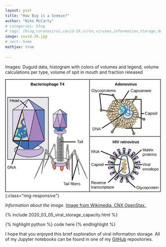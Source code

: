 ```yaml
---
layout: post
title: "How Big is a Sneeze?"
author: "Niko McCarty"
# categories: blog
# tags: [blog,coronavirus,covid-19,virus,viruses,information,storage,density,data]
image: covid-19.jpg
# sect: home
mathjax: true

---
```


Images: Duguid data, histogram with colors of volumes and legend, volume calculations per type, volume of spit in mouth and fraction released




![Image Hover Information](../assets/img/viruses_wikimedia.png){:class="img-responsive"}

_Information about the image_. [Image from Wikimedia, CNX OpenStax](https://commons.wikimedia.org/wiki/File:Figure_21_01_03.png)_

{% include 2020_03_05_viral_storage_capacity.html %}

{% highlight python %}
    code here
{% endhighlight %}

I hope that you enjoyed this brief exploration of viral information storage. All of my Jupyter notebooks can be found in one of my [GitHub](https://github.com/nikomc/Interactives_Python) repositories.

